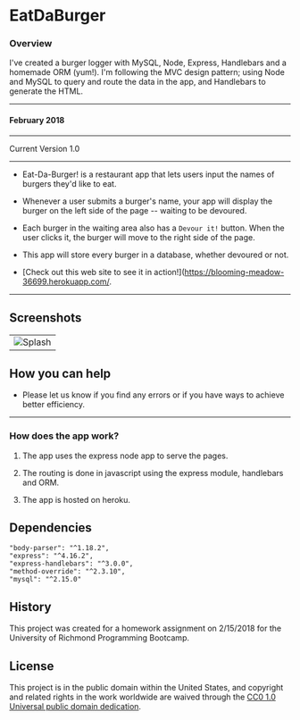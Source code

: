 # EatDaBurger

### Overview

I've created a burger logger with MySQL, Node, Express, Handlebars and a homemade ORM (yum!). I'm following the MVC design pattern; using Node and MySQL to query and route the data in the app, and Handlebars to generate the HTML.

-----------------------------------------
#### February 2018 


-----------------------------------------

Current Version 1.0

---

* Eat-Da-Burger! is a restaurant app that lets users input the names of burgers they'd like to eat.

* Whenever a user submits a burger's name, your app will display the burger on the left side of the page -- waiting to be devoured.

* Each burger in the waiting area also has a `Devour it!` button. When the user clicks it, the burger will move to the right side of the page.

* This app will store every burger in a database, whether devoured or not.

* [Check out this web site to see it in action!](https://blooming-meadow-36699.herokuapp.com/.

---

## Screenshots

<table>
    <tr>
        <td>
            <img alt="Splash" src="images/screenshot1.png">
        </td>
    </tr>
</table>

## How you can help

* Please let us know if you find any errors or if you have ways to achieve better efficiency.

-----------------------------------------


### How does the app work?

1. The app uses the express node app to serve the pages.

2. The routing is done in javascript using the express module, handlebars and ORM.

3. The app is hosted on heroku.


## Dependencies
    
    "body-parser": "^1.18.2",
    "express": "^4.16.2",
    "express-handlebars": "^3.0.0",
    "method-override": "^2.3.10",
    "mysql": "^2.15.0"


## History

This project was created for a homework assignment on 2/15/2018 for the University of Richmond Programming Bootcamp.

## License

This project is in the public domain within the United States, and
copyright and related rights in the work worldwide are waived through
the [CC0 1.0 Universal public domain dedication](https://creativecommons.org/publicdomain/zero/1.0/).